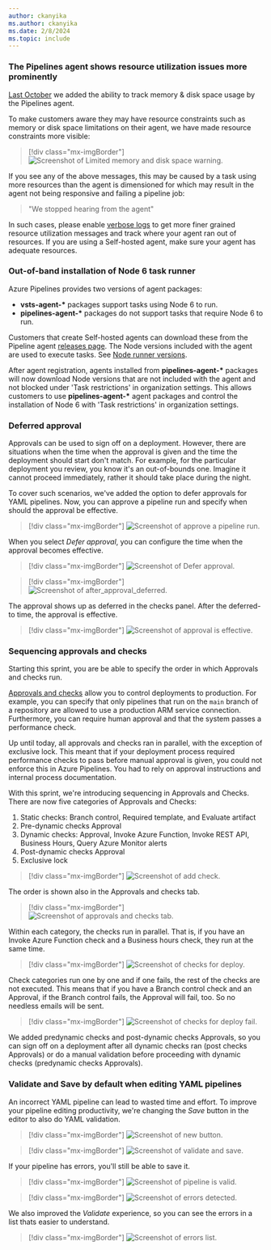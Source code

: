 ```yaml
---
author: ckanyika
ms.author: ckanyika
ms.date: 2/8/2024
ms.topic: include
---
```


### The Pipelines agent shows resource utilization issues more prominently

[Last October](/azure/devops/release-notes/2023/pipelines/sprint-228-update#pipeline-logs-now-contain-resource-utilization) we added the ability to track memory & disk space usage by the Pipelines agent.

To make customers aware they may have resource constraints such as memory or disk space limitations on their agent, we have made resource constraints more visible:

> [!div class="mx-imgBorder"]
> ![Screenshot of Limited memory and disk space warning.](../../media/234-pipelines-18.png "Screenshot of Limited memory and disk space warning")

[](/azure/devops/release-notes/2023/pipelines/sprint-228-update#pipeline-logs-now-contain-resource-utilization&preserve-view=true)

If you see any of the above messages, this may be caused by a task using more resources than the agent is dimensioned for which may result in the agent not being responsive and failing a pipeline job:

> "We stopped hearing from the agent"

In such cases, please enable [verbose logs](/azure/devops/pipelines/troubleshooting/review-logs?view=azure-devops#configure-verbose-logs) to get more finer grained resource utilization messages and track where your agent ran out of resources. If you are using a Self-hosted agent, make sure your agent has adequate resources.

### Out-of-band installation of Node 6 task runner

Azure Pipelines provides two versions of agent packages:

- __vsts-agent-*__ packages support tasks using Node 6 to run.
- __pipelines-agent-*__ packages do not support tasks that require Node 6 to run.

Customers that create Self-hosted agents can download these from the Pipeline agent [releases page](https://github.com/microsoft/azure-pipelines-agent/releases). The Node versions included with the agent are used to execute tasks. See [Node runner versions](/azure/devops/pipelines/agents/agents?view=azure-devops&tabs=yaml%2Cbrowser#node-runner-versions&preserve-view=true).

After agent registration, agents installed from __pipelines-agent-*__ packages will now download Node versions that are not included with the agent and not blocked under 'Task restrictions' in organization settings. This allows customers to use __pipelines-agent-*__ agent packages and control the installation of Node 6 with 'Task restrictions' in organization settings.

### Deferred approval

Approvals can be used to sign off on a deployment. However, there are situations when the time when the approval is given and the time the deployment should start don't match. For example, for the particular deployment you review, you know it's an out-of-bounds one. Imagine it cannot proceed immediately, rather it should take place during the night.

To cover such scenarios, we've added the option to defer approvals for YAML pipelines. Now, you can approve a pipeline run and specify when should the approval be effective.

> [!div class="mx-imgBorder"]
> ![Screenshot of approve a pipeline run.](../../media/234-pipelines-14.png "Screenshot of approve a pipeline run")

When you select _Defer approval_, you can configure the time when the approval becomes effective.

> [!div class="mx-imgBorder"]
> ![Screenshot of Defer approval.](../../media/234-pipelines-15.png "Screenshot of Defer approval")

> [!div class="mx-imgBorder"]
> ![Screenshot of after_approval_deferred.](../../media/234-pipelines-16.png "Screenshot of after_approval_deferred")

The approval shows up as deferred in the checks panel. After the deferred-to time, the approval is effective.

> [!div class="mx-imgBorder"]
> ![Screenshot of  approval is effective.](../../media/234-pipelines-17.png "Screenshot of  approval is effective")


### Sequencing approvals and checks

Starting this sprint, you are be able to specify the order in which Approvals and checks run.

[Approvals and checks](/azure/devops/pipelines/process/approvals) allow you to control deployments to production. For example, you can specify that only pipelines that run on the `main` branch of a repository are allowed to use a production ARM service connection. Furthermore, you can require human approval and that the system passes a performance check.

Up until today, all approvals and checks ran in parallel, with the exception of exclusive lock. This meant that if your deployment process required performance checks to pass before manual approval is given, you could not enforce this in Azure Pipelines. You had to rely on approval instructions and internal process documentation.

With this sprint, we're introducing sequencing in Approvals and Checks. There are now five categories of Approvals and Checks:

1. Static checks: Branch control, Required template, and Evaluate artifact
2. Pre-dynamic checks Approval
3. Dynamic checks: Approval, Invoke Azure Function, Invoke REST API, Business Hours, Query Azure Monitor alerts
4. Post-dynamic checks Approval
5. Exclusive lock

> [!div class="mx-imgBorder"]
> ![Screenshot of add check.](../../media/234-pipelines-10.png "Screenshot of add check")

The order is shown also in the Approvals and checks tab.

> [!div class="mx-imgBorder"]
> ![Screenshot of approvals and checks tab.](../../media/234-pipelines-11.png "Screenshot of approvals and checks tab")

Within each category, the checks run in parallel. That is, if you have an Invoke Azure Function check and a Business hours check, they run at the same time.

> [!div class="mx-imgBorder"]
> ![Screenshot of checks for deploy.](../../media/234-pipelines-12.png "Screenshot of checks for deploy")

Check categories run one by one and if one fails, the rest of the checks are not executed. This means that if you have a Branch control check and an Approval, if the Branch control fails, the Approval will fail, too. So no needless emails will be sent.

> [!div class="mx-imgBorder"]
> ![Screenshot of checks for deploy fail.](../../media/234-pipelines-13.png "Screenshot of checks for deploy fail")

We added predynamic checks and post-dynamic checks Approvals, so you can sign off on a deployment after all dynamic checks ran (post checks Approvals) or do a manual validation before proceeding with dynamic checks (predynamic checks Approvals).

### Validate and Save by default when editing YAML pipelines

An incorrect YAML pipeline can lead to wasted time and effort. To improve your pipeline editing productivity, we're changing the _Save_ button in the editor to also do YAML validation. 

> [!div class="mx-imgBorder"]
> ![Screenshot of  new button.](../../media/234-pipelines-05.png "Screenshot of new button")

> [!div class="mx-imgBorder"]
> ![Screenshot of validate and save.](../../media/234-pipelines-06.png "Screenshot of validate and save")

If your pipeline has errors, you'll still be able to save it.

> [!div class="mx-imgBorder"]
> ![Screenshot of pipeline is valid.](../../media/234-pipelines-07.png "Screenshot of save anyway")

> [!div class="mx-imgBorder"]
> ![Screenshot of errors detected.](../../media/234-pipelines-08.png "Screenshot of errors detected")


We also improved the _Validate_ experience, so you can see the errors in a list thats easier to understand.

> [!div class="mx-imgBorder"]
> ![Screenshot of errors list.](../../media/234-pipelines-09.png "Screenshot of errors list")


